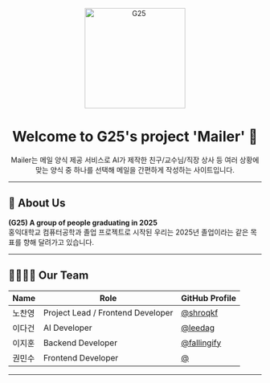 <!-- Profile Header with Animation -->
<p align="center">
  <img src="https://avatars.githubusercontent.com/u/182722643?s=400&u=a4c78b9313990e17202d07a9d37672d34725efe8&v=4" alt="G25" width="200"/>
</p>

<h1 align="center">Welcome to G25's project 'Mailer' 🌟</h1>
<p align="center">
  Mailer는 메일 양식 제공 서비스로 AI가 제작한 친구/교수님/직장 상사 등 여러 상황에 맞는 양식 중 하나를 선택해 메일을 간편하게 작성하는 사이트입니다.
</p>

---

## 👥 About Us

**(G25) A group of people graduating in 2025** <br/>
홍익대학교 컴퓨터공학과 졸업 프로젝트로 시작된 우리는 2025년 졸업이라는 같은 목표를 향해 달려가고 있습니다.

---

## 👨‍👩‍👧‍👦 Our Team

| Name            | Role                   | GitHub Profile                                  |
|-----------------|------------------------|-------------------------------------------------|
|    노찬영    | Project Lead / Frontend Developer | [@shroqkf](https://github.com/shroqkf)    |
|    이다건    | AI Developer      | [@leedag](https://github.com/leedag)    |
|    이지훈    | Backend Developer       | [@fallingify](https://github.com/fallingify)    |
|    권민수    | Frontend Developer       | [@](https://github.com/)    |

---
